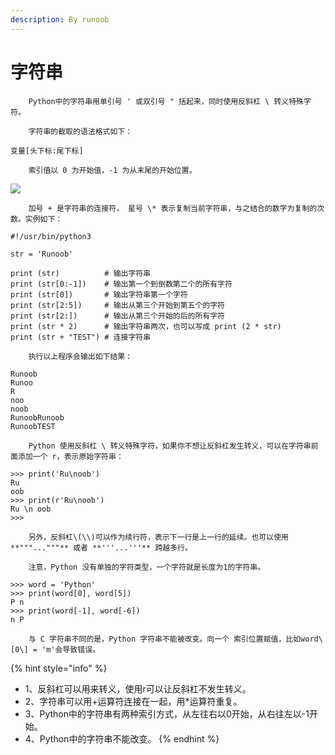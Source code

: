 ```yaml
---
description: By runoob
---
```


# 字符串

        Python中的字符串用单引号 ' 或双引号 " 括起来，同时使用反斜杠 \ 转义特殊字符。

        字符串的截取的语法格式如下：

```text
变量[头下标:尾下标]
```

        索引值以 0 为开始值，-1 为从末尾的开始位置。

![](https://www.runoob.com/wp-content/uploads/2013/11/o99aU.png)

        加号 + 是字符串的连接符， 星号 \* 表示复制当前字符串，与之结合的数字为复制的次数。实例如下：

```text
#!/usr/bin/python3

str = 'Runoob'

print (str)          # 输出字符串
print (str[0:-1])    # 输出第一个到倒数第二个的所有字符
print (str[0])       # 输出字符串第一个字符
print (str[2:5])     # 输出从第三个开始到第五个的字符
print (str[2:])      # 输出从第三个开始的后的所有字符
print (str * 2)      # 输出字符串两次，也可以写成 print (2 * str)
print (str + "TEST") # 连接字符串
```

        执行以上程序会输出如下结果：

```text
Runoob
Runoo
R
noo
noob
RunoobRunoob
RunoobTEST
```

        Python 使用反斜杠 \ 转义特殊字符，如果你不想让反斜杠发生转义，可以在字符串前面添加一个 r，表示原始字符串：

```text
>>> print('Ru\noob')
Ru
oob
>>> print(r'Ru\noob')
Ru \n oob
>>> 
```

        另外，反斜杠\(\\)可以作为续行符，表示下一行是上一行的延续。也可以使用 **"""..."""** 或者 **'''...'''** 跨越多行。

        注意，Python 没有单独的字符类型，一个字符就是长度为1的字符串。

```text
>>> word = 'Python'
>>> print(word[0], word[5])
P n
>>> print(word[-1], word[-6])
n P
```

        与 C 字符串不同的是，Python 字符串不能被改变。向一个 索引位置赋值，比如word\[0\] = 'm'会导致错误。

{% hint style="info" %}
* 1、反斜杠可以用来转义，使用r可以让反斜杠不发生转义。
* 2、字符串可以用+运算符连接在一起，用\*运算符重复。
* 3、Python中的字符串有两种索引方式，从左往右以0开始，从右往左以-1开始。
* 4、Python中的字符串不能改变。
{% endhint %}

